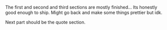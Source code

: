 The first and second and third sections are mostly finished... Its honestly good enough to ship. Might go back and make some things prettier but idk.

Next part should be the quote section.